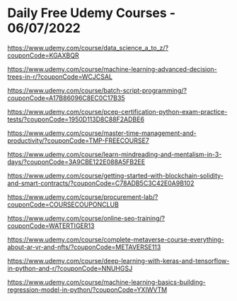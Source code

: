 # Daily Free Udemy Courses - 06/07/2022

https://www.udemy.com/course/data_science_a_to_z/?couponCode=KGAXBQR
https://www.udemy.com/course/machine-learning-advanced-decision-trees-in-r/?couponCode=WCJCSAL
https://www.udemy.com/course/batch-script-programming/?couponCode=A17B86096C8EC0C17B35
https://www.udemy.com/course/pcep-certification-python-exam-practice-tests/?couponCode=1950D113D8C88F2ADBE6
https://www.udemy.com/course/master-time-management-and-productivity/?couponCode=TMP-FREECOURSE7
https://www.udemy.com/course/learn-mindreading-and-mentalism-in-3-days/?couponCode=3A9CBE122E088A5FB2EE
https://www.udemy.com/course/getting-started-with-blockchain-solidity-and-smart-contracts/?couponCode=C78ADB5C3C42E0A9B102
https://www.udemy.com/course/procurement-lab/?couponCode=COURSECOUPONCLUB
https://www.udemy.com/course/online-seo-training/?couponCode=WATERTIGER13
https://www.udemy.com/course/complete-metaverse-course-everything-about-ar-vr-and-nfts/?couponCode=METAVERSE113
https://www.udemy.com/course/deep-learning-with-keras-and-tensorflow-in-python-and-r/?couponCode=NNUHGSJ
https://www.udemy.com/course/machine-learning-basics-building-regression-model-in-python/?couponCode=YXIWVTM
